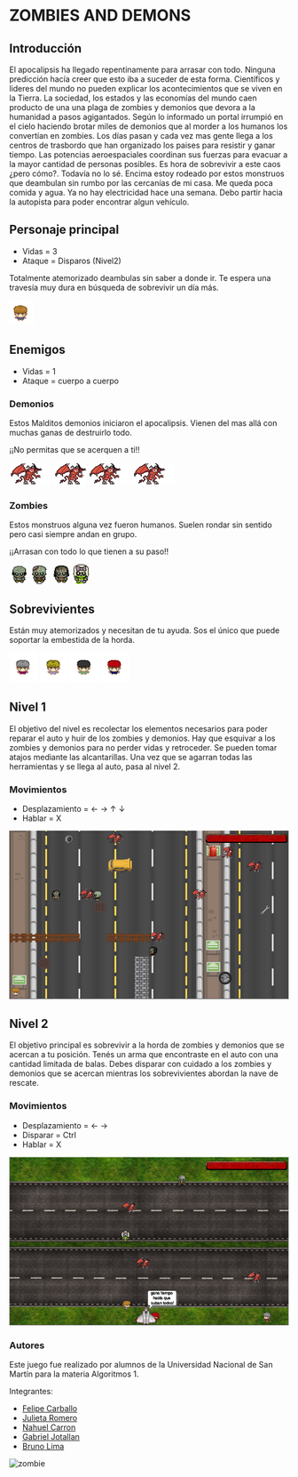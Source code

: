 # ZOMBIES AND DEMONS

## Introducción

El apocalipsis ha llegado repentinamente para arrasar con todo. Ninguna predicción hacía creer que esto iba a suceder de esta forma. Científicos y lideres del mundo no pueden explicar los acontecimientos que se viven en la Tierra. La sociedad, los estados y las economías del mundo caen producto de una una plaga de zombies y demonios que devora a la humanidad a pasos agigantados. Según lo informado un portal irrumpió en el cielo haciendo brotar miles de demonios que al morder a los humanos los convertían en zombies. 
Los días pasan y cada vez mas gente llega a los centros de trasbordo que han organizado los paises para resistir y ganar tiempo. Las potencias aeroespaciales coordinan sus fuerzas para evacuar a la mayor cantidad de personas posibles. 
Es hora de sobrevivir a este caos ¿pero cómo?. Todavía no lo sé. Encima estoy rodeado por estos monstruos que deambulan sin rumbo por las cercanías de mi casa. Me queda poca comida y agua. Ya no hay electricidad hace una semana. Debo partir hacia la autopista para poder encontrar algun vehículo.

## Personaje principal

- Vidas = 3
- Ataque = Disparos (Nivel2)

Totalmente atemorizado deambulas sin saber a donde ir. Te espera una travesía muy dura en búsqueda de sobrevivir un día más. 

![principal](assets/George.gif)


## Enemigos

- Vidas = 1
- Ataque = cuerpo a cuerpo

### Demonios 

Estos Malditos demonios iniciaron el apocalipsis. Vienen del mas allá con muchas ganas de destruirlo todo.

¡¡No permitas que se acerquen a ti!!

![devil1](assets/devil1_abajo.png)    ![devil2](assets/devil2_abajo.png)    ![devil3](assets/devil3_abajo.png)   ![devil3](assets/devil4_abajo.png)

### Zombies

Estos monstruos alguna vez fueron humanos. Suelen rondar sin sentido pero casi siempre andan en grupo. 

¡¡Arrasan con todo lo que tienen a su paso!!

![zombie1](assets/Zombie1.gif)        ![zombie2](assets/Zombie2.gif)       ![zombie3](assets/Zombie3.gif)       ![zombie4](assets/Zombie4.gif)

## Sobrevivientes

Están muy atemorizados y necesitan de tu ayuda. Sos el único que puede soportar la embestida de la horda.        

![sobreviviente1](assets/Sobreviviente1.gif) ![sobreviviente2](assets/Sobreviviente2.gif)   ![sobreviviente3](assets/Sobreviviente3.gif)  ![sobreviviente4](assets/Sobreviviente4.gif)  


## Nivel 1

El objetivo del nivel es recolectar los elementos necesarios para poder reparar el auto y huir de los zombies y demonios. Hay que esquivar a los zombies y demonios para no perder vidas y retroceder. Se pueden tomar atajos mediante las alcantarillas. Una vez que se agarran todas las herramientas y se llega al auto, pasa al nivel 2. 

### Movimientos
- Desplazamiento  =  ← → ↑ ↓
- Hablar = X

![nivel1](assets/EscenarioNivel1.png)  


## Nivel 2

El objetivo principal es sobrevivir a la horda de zombies y demonios que se acercan a tu posición. Tenés un arma que encontraste en el auto con una cantidad limitada de balas. Debes disparar con cuidado a los zombies y demonios que se acercan mientras los sobrevivientes abordan la nave de rescate.

### Movimientos
- Desplazamiento  =  ← → 
- Disparar = Ctrl
- Hablar = X

![nivel2](assets/EscenarioNivel2.png)  

### Autores
Este juego fue realizado por alumnos de la Universidad Nacional de San Martín para la materia Algoritmos 1.     

Integrantes:      

* [Felipe Carballo](https://github.com/FelipeCarballo1991)
* [Julieta Romero](https://github.com/julimr)
* [Nahuel Carron](https://github.com/NahuelCarron)
* [Gabriel Jotallan](https://github.com/gaabicarp)
* [Bruno Lima](https://github.com/LimaBD)



![zombie](https://opengameart.org/sites/default/files/pixel%20ZOMBIE%20BIGgif.gif)



